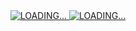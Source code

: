 <div align="center">
  <a href="https://github.com/ishanairshaff#gh-dark-mode-only">
    <img src="https://github.com/ishanairshaff/ishanairshaff/assets/169246018/13b8598d-06b6-4a8e-893f-6406c91f9711#gh-dark-mode-only" alt="LOADING..." />
  </a>
  <a href="https://github.com/ishanairshaff#gh-light-mode-only">
    <img src="https://github.com/ishanairshaff/ishanairshaff/assets/169246018/4afac34f-63f1-4f64-a47b-a29910ab09d5#gh-light-mode-only" alt="LOADING..." />
  </a>
</div>
